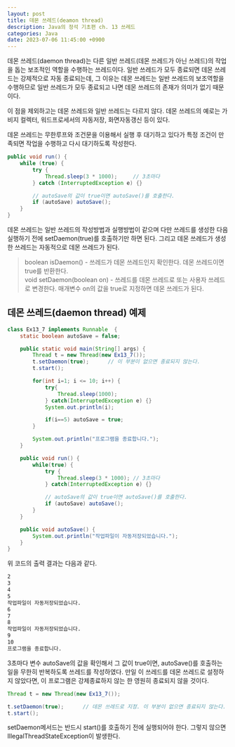 ```yaml
---
layout: post
title: 데몬 쓰레드(deamon thread)
description: Java의 정석 기초편 ch. 13 쓰레드
categories: Java
date: 2023-07-06 11:45:00 +0900
---
```

데몬 쓰레드(daemon thread)는 다른 일반 쓰레드(데몬 쓰레드가 아닌 쓰레드)의 작업을 돕는 보조적인 역할을 수행하는 쓰레드이다. 일반 쓰레드가 모두 종료되면 데몬 쓰레드는 강제적으로 자동 종료되는데, 그 이유는 데몬 쓰레드는 일반 쓰레드의 보조역할을 수행하므로 일반 쓰레드가 모두 종료되고 나면 데몬 쓰레드의 존재가 의미가 없기 때문이다.

이 점을 제외하고는 데몬 쓰레드와 일반 쓰레드는 다르지 않다. 데몬 쓰레드의 예로는 가비지 컬렉터, 워드프로세서의 자동저장, 화면자동갱신 등이 있다.

데몬 쓰레드는 무한루프와 조건문을 이용해서 실행 후 대기하고 있다가 특정 조건이 만족되면 작업을 수행하고 다시 대기하도록 작성한다.

```java
public void run() {
    while (true) {
        try {
            Thread.sleep(3 * 1000);     // 3초마다
        } catch (InterruptedException e) {}

        // autoSave의 값이 true이면 autoSave()를 호출한다.
        if (autoSave) autoSave();
    }
}
```

데몬 쓰레드는 일반 쓰레드의 작성방법과 실행방법이 같으며 다만 쓰레드를 생성한 다음 실행하기 전에 setDaemon(true)를 호출하기만 하면 된다. 그리고 데몬 쓰레드가 생성한 쓰레드는 자동적으로 데몬 쓰레드가 된다.

> boolean isDaemon() - 쓰레드가 데몬 쓰레드인지 확인한다. 데몬 쓰레드이면 true를 반환한다.\
> void setDaemon(boolean on) - 쓰레드를 데몬 쓰레드로 또는 사용자 쓰레드로 변경한다. 매개변수 on의 값을 true로 지정하면 데몬 쓰레드가 된다.


## 데몬 쓰레드(daemon thread) 예제

```java
class Ex13_7 implements Runnable  {
	static boolean autoSave = false;

	public static void main(String[] args) {
		Thread t = new Thread(new Ex13_7());
		t.setDaemon(true);		// 이 부분이 없으면 종료되지 않는다. 
		t.start();

		for(int i=1; i <= 10; i++) {
			try{
				Thread.sleep(1000);
			} catch(InterruptedException e) {}
			System.out.println(i);

			if(i==5) autoSave = true;
		}

		System.out.println("프로그램을 종료합니다.");
	}

	public void run() {
		while(true) {
			try { 
				Thread.sleep(3 * 1000); // 3초마다 
			} catch(InterruptedException e) {}

			// autoSave의 값이 true이면 autoSave()를 호출한다. 
			if (autoSave) autoSave();
		}
	}

	public void autoSave() {
		System.out.println("작업파일이 자동저장되었습니다.");
	}
}
```

위 코드의 출력 결과는 다음과 같다.

```1
2
3
4
5
작업파일이 자동저장되었습니다.
6
7
8
작업파일이 자동저장되었습니다.
9
10
프로그램을 종료합니다.
```

3초마다 변수 autoSave의 값을 확인해서 그 값이 true이면, autoSave()를 호출하는 일을 무한히 반복하도록 쓰레드를 작성하였다. 만일 이 쓰레드를 데몬 쓰레드로 설정하지 않았다면, 이 프로그램은 강제종료하지 않는 한 영원히 종료되지 않을 것이다.

```java
Thread t = new Thread(new Ex13_7());

t.setDaemon(true);      // 데몬 쓰레드로 지정. 이 부분이 없으면 종료되지 않는다.
t.start();
```

setDaemon메서드는 반드시 start()를 호출하기 전에 실행되어야 한다. 그렇지 않으면 IllegalThreadStateException이 발생한다.